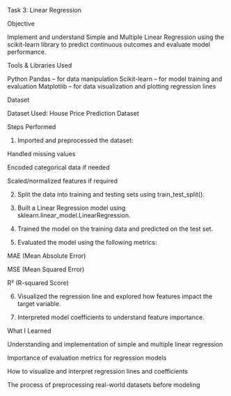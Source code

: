 

Task 3: Linear Regression

Objective

Implement and understand Simple and Multiple Linear Regression using the scikit-learn library to predict continuous outcomes and evaluate model performance.


 Tools & Libraries Used

Python
Pandas – for data manipulation
Scikit-learn – for model training and evaluation
Matplotlib – for data visualization and plotting regression lines




 Dataset

Dataset Used: House Price Prediction Dataset


Steps Performed

1. Imported and preprocessed the dataset:

Handled missing values

Encoded categorical data if needed

Scaled/normalized features if required



2. Split the data into training and testing sets using train_test_split().


3. Built a Linear Regression model using sklearn.linear_model.LinearRegression.


4. Trained the model on the training data and predicted on the test set.


5. Evaluated the model using the following metrics:

MAE (Mean Absolute Error)

MSE (Mean Squared Error)

R² (R-squared Score)



6. Visualized the regression line and explored how features impact the target variable.


7. Interpreted model coefficients to understand feature importance.



What I Learned

Understanding and implementation of simple and multiple linear regression

Importance of evaluation metrics for regression models

How to visualize and interpret regression lines and coefficients

The process of preprocessing real-world datasets before modeling


